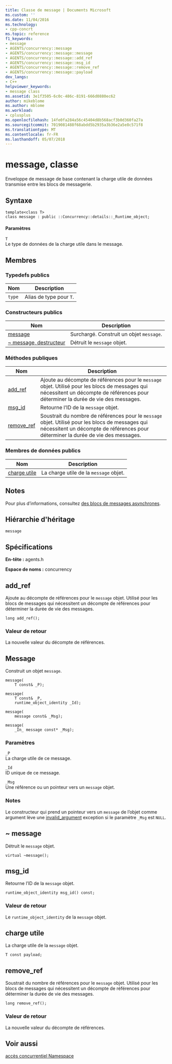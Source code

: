 ```yaml
---
title: Classe de message | Documents Microsoft
ms.custom: ''
ms.date: 11/04/2016
ms.technology:
- cpp-concrt
ms.topic: reference
f1_keywords:
- message
- AGENTS/concurrency::message
- AGENTS/concurrency::message::message
- AGENTS/concurrency::message::add_ref
- AGENTS/concurrency::message::msg_id
- AGENTS/concurrency::message::remove_ref
- AGENTS/concurrency::message::payload
dev_langs:
- C++
helpviewer_keywords:
- message class
ms.assetid: 3e1f3505-6c0c-486c-8191-666d0880ec62
author: mikeblome
ms.author: mblome
ms.workload:
- cplusplus
ms.openlocfilehash: 14fe0fa284a56c45404d8b568acf3b0d360fa27a
ms.sourcegitcommit: 7019081488f68abdd5b2935a3b36e2a5e8c571f8
ms.translationtype: MT
ms.contentlocale: fr-FR
ms.lasthandoff: 05/07/2018
---
```

# <a name="message-class"></a>message, classe
Enveloppe de message de base contenant la charge utile de données transmise entre les blocs de messagerie.  
  
## <a name="syntax"></a>Syntaxe  
  
```
template<class T>
class message : public ::Concurrency::details::_Runtime_object;
```  
  
#### <a name="parameters"></a>Paramètres  
 `T`  
 Le type de données de la charge utile dans le message.  
  
## <a name="members"></a>Membres  
  
### <a name="public-typedefs"></a>Typedefs publics  
  
|Nom|Description|  
|----------|-----------------|  
|`type`|Alias de type pour `T`.|  
  
### <a name="public-constructors"></a>Constructeurs publics  
  
|Nom|Description|  
|----------|-----------------|  
|[message](#ctor)|Surchargé. Construit un objet `message`.|  
|[~ message, destructeur](#dtor)|Détruit le `message` objet.|  
  
### <a name="public-methods"></a>M&#233;thodes publiques  
  
|Nom|Description|  
|----------|-----------------|  
|[add_ref](#add_ref)|Ajoute au décompte de références pour le `message` objet. Utilisé pour les blocs de messages qui nécessitent un décompte de références pour déterminer la durée de vie des messages.|  
|[msg_id](#msg_id)|Retourne l’ID de la `message` objet.|  
|[remove_ref](#remove_ref)|Soustrait du nombre de références pour le `message` objet. Utilisé pour les blocs de messages qui nécessitent un décompte de références pour déterminer la durée de vie des messages.|  
  
### <a name="public-data-members"></a>Membres de données publics  
  
|Nom|Description|  
|----------|-----------------|  
|[charge utile](#payload)|La charge utile de la `message` objet.|  
  
## <a name="remarks"></a>Notes  
 Pour plus d’informations, consultez [des blocs de messages asynchrones](../../../parallel/concrt/asynchronous-message-blocks.md).  
  
## <a name="inheritance-hierarchy"></a>Hiérarchie d'héritage  
 `message`  
  
## <a name="requirements"></a>Spécifications  
 **En-tête :** agents.h  
  
 **Espace de noms :** concurrency  
  
##  <a name="add_ref"></a> add_ref 

 Ajoute au décompte de références pour le `message` objet. Utilisé pour les blocs de messages qui nécessitent un décompte de références pour déterminer la durée de vie des messages.  
  
```
long add_ref();
```  
  
### <a name="return-value"></a>Valeur de retour  
 La nouvelle valeur du décompte de références.  
  
##  <a name="ctor"></a> Message 

 Construit un objet `message`.  
  
```
message(
    T const& _P);

message(
    T const& _P,
    runtime_object_identity _Id);

message(
    message const& _Msg);

message(
    _In_ message const* _Msg);
```  
  
### <a name="parameters"></a>Paramètres  
 `_P`  
 La charge utile de ce message.  
  
 `_Id`  
 ID unique de ce message.  
  
 `_Msg`  
 Une référence ou un pointeur vers un `message` objet.  
  
### <a name="remarks"></a>Notes  
 Le constructeur qui prend un pointeur vers un `message` de l’objet comme argument lève une [invalid_argument](../../../standard-library/invalid-argument-class.md) exception si le paramètre `_Msg` est `NULL`.  
  
##  <a name="dtor"></a> ~ message 

 Détruit le `message` objet.  
  
```
virtual ~message();
```  
  
##  <a name="msg_id"></a> msg_id 

 Retourne l’ID de la `message` objet.  
  
```
runtime_object_identity msg_id() const;
```  
  
### <a name="return-value"></a>Valeur de retour  
 Le `runtime_object_identity` de la `message` objet.  
  
##  <a name="payload"></a> charge utile 

 La charge utile de la `message` objet.  
  
```
T const payload;
```  
  
##  <a name="remove_ref"></a> remove_ref 

 Soustrait du nombre de références pour le `message` objet. Utilisé pour les blocs de messages qui nécessitent un décompte de références pour déterminer la durée de vie des messages.  
  
```
long remove_ref();
```  
  
### <a name="return-value"></a>Valeur de retour  
 La nouvelle valeur du décompte de références.  
  
## <a name="see-also"></a>Voir aussi  
 [accès concurrentiel Namespace](concurrency-namespace.md)
